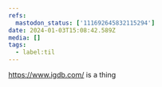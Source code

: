 ```yaml
---
refs:
  mastodon_status: ['111692645832115294']
date: 2024-01-03T15:08:42.589Z
media: []
tags:
  - label:til
---
```


<p> <a href="https://www.igdb.com/" target="_blank" rel="nofollow noopener noreferrer" translate="no"><span class="invisible">https://www.</span><span class="">igdb.com/</span><span class="invisible"></span></a> is a thing</p>
